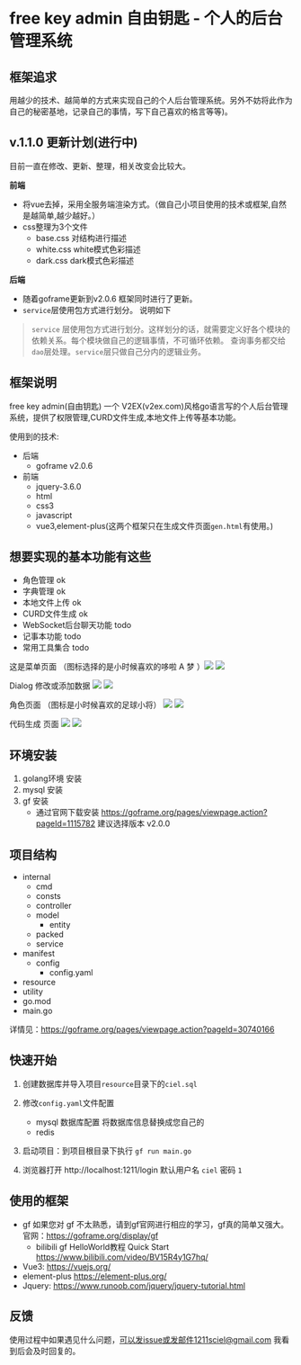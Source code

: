 # free key admin 自由钥匙 - 个人的后台管理系统

## 框架追求

用越少的技术、越简单的方式来实现自己的个人后台管理系统。另外不妨将此作为自己的秘密基地，记录自己的事情，写下自己喜欢的格言等等)。

## v.1.1.0 更新计划(进行中)

目前一直在修改、更新、整理，相关改变会比较大。

**前端**

- 将vue去掉，采用全服务端渲染方式。（做自己小项目使用的技术或框架,自然是越简单,越少越好。）
- css整理为3个文件
    - base.css 对结构进行描述
    - white.css white模式色彩描述
    - dark.css dark模式色彩描述

**后端**

- 随着goframe更新到v2.0.6 框架同时进行了更新。
- `service`层使用包方式进行划分。 说明如下

> `service` 层使用包方式进行划分。这样划分的话，就需要定义好各个模块的依赖关系。每个模块做自己的逻辑事情，不可循环依赖。
> 查询事务都交给`dao`层处理。`service`层只做自己分内的逻辑业务。

## 框架说明

free key admin(自由钥匙) 一个 V2EX(v2ex.com)风格go语言写的个人后台管理系统，提供了权限管理,CURD文件生成,本地文件上传等基本功能。

使用到的技术:

- 后端
    - goframe v2.0.6
- 前端
    - jquery-3.6.0
    - html
    - css3
    - javascript
    - vue3,element-plus(这两个框架只在生成文件页面`gen.html`有使用。)

## 想要实现的基本功能有这些

- 角色管理 ok
- 字典管理 ok
- 本地文件上传 ok
- CURD文件生成 ok
- WebSocket后台聊天功能 todo
- 记事本功能 todo
- 常用工具集合 todo

这是菜单页面 （图标选择的是小时候喜欢的哆啦 A 梦 ）![](./documents/home1.png) ![](./documents/home2.png)

Dialog 修改或添加数据 ![](./documents/home3.png) ![](./documents/home4.png)

角色页面 （图标是小时候喜欢的足球小将） ![](./documents/home5.png) ![](./documents/home6.png)

代码生成 页面  ![](./documents/home7.png) ![](./documents/home8.png)

## 环境安装

1. golang环境 安装
2. mysql 安装
3. gf 安装
    - 通过官网下载安装 https://goframe.org/pages/viewpage.action?pageId=1115782 建议选择版本 v2.0.0

## 项目结构

- internal
    - cmd
    - consts
    - controller
    - model
        - entity
    - packed
    - service
- manifest
    - config
        - config.yaml
- resource
- utility
- go.mod
- main.go

详情见：https://goframe.org/pages/viewpage.action?pageId=30740166

## 快速开始

1. 创建数据库并导入项目`resource`目录下的`ciel.sql`
2. 修改`config.yaml`文件配置
    - mysql 数据库配置 将数据库信息替换成您自己的
    - redis

3. 启动项目：到项目根目录下执行 `gf run main.go`
4. 浏览器打开 http://localhost:1211/login  默认用户名 `ciel` 密码 `1`

## 使用的框架

- gf 如果您对 gf 不太熟悉，请到gf官网进行相应的学习，gf真的简单又强大。 官网：https://goframe.org/display/gf
    - bilibili gf HelloWorld教程 Quick Start  https://www.bilibili.com/video/BV15R4y1G7hq/
- Vue3: https://vuejs.org/
- element-plus  https://element-plus.org/
- Jquery: https://www.runoob.com/jquery/jquery-tutorial.html

## 反馈

使用过程中如果遇见什么问题，可以发issue或发邮件1211sciel@gmail.com 我看到后会及时回复的。 